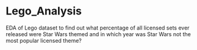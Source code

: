 # Lego_Analysis

EDA of Lego dataset to find out what percentage of all licensed sets ever released were Star Wars themed and in which year was Star Wars not the most popular licensed theme?
